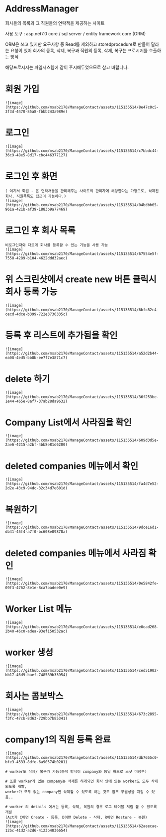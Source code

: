 # AddressManager

회사들의 목록과 그 직원들의 연락책을 제공하는 사이트

사용 도구 : asp.net7.0 core / sql server / entity framework core (ORM)

ORM은 쓰고 있지만 요구사항 중 Read를 제외하고 storedprocedure로 만들어 달라는 요청이 있어 
회사의 등록, 삭제, 복구과
직원의 등록, 삭제, 복구는 프로시저를 호출하는 방식

해당프로시저는 파일시스템에 같이 푸시해두었으므로 참고 바랍니다.

# 회원 가입
    ![image](https://github.com/msab2170/ManageContact/assets/115135514/8e47c0c5-3f3d-4470-85a8-fbbb243a989e)

# 로그인
    ![image](https://github.com/msab2170/ManageContact/assets/115135514/c7bbdc44-36c9-48e5-8d17-cbc446377127)

# 로그인 후 화면 
    ( 여기서 회원 - 은 연락처들을 관리해주는 사이트의 관리자에 해당한다는 가정으로, 삭제된 회사, 직원목록도 접근이 가능하다.)
    ![image](https://github.com/msab2170/ManageContact/assets/115135514/04bdbb65-961a-421b-af39-1883b9a77469)

# 로그인 후 회사 목록 
    비로그인때와 다르게 회사를 등록할 수 있는 기능을 사용 가능
    ![image](https://github.com/msab2170/ManageContact/assets/115135514/67554e5f-7558-4289-b104-4622ddd32aec)

# 위 스크린샷에서 create new 버튼 클릭시 회사 등록 가능
    ![image](https://github.com/msab2170/ManageContact/assets/115135514/6bfc82c4-cecd-4dce-b399-722e3736335c)

# 등록 후 리스트에 추가됨을 확인
    ![image](https://github.com/msab2170/ManageContact/assets/115135514/a52d2b44-ea08-4ed5-bb8b-ee7f7e3871c7)

# delete 하기
    ![image](https://github.com/msab2170/ManageContact/assets/115135514/36f253be-1e44-465e-8af7-37ab28da9632)

# Company List에서 사라짐을 확인
    ![image](https://github.com/msab2170/ManageContact/assets/115135514/609d3d5e-2ae6-4215-a2bf-4bb8e81d6200)


# deleted companies 메뉴에서 확인
    ![image](https://github.com/msab2170/ManageContact/assets/115135514/fa4d7e52-2d2e-43c9-94dc-32c34d7e601d)

# 복원하기
    ![image](https://github.com/msab2170/ManageContact/assets/115135514/9dce16d1-db41-45f4-a7f0-bc608e09878a)

# deleted companies 메뉴에서 사라짐 확인
    ![image](https://github.com/msab2170/ManageContact/assets/115135514/0e5842fe-09f3-4762-8e1e-8ca7badee0e9)

# Worker List 메뉴
    ![image](https://github.com/msab2170/ManageContact/assets/115135514/e0ead268-2b40-46c0-adea-93ef150532ac)

# worker 생성
    ![image](https://github.com/msab2170/ManageContact/assets/115135514/ced51902-bb17-46d9-baef-748589b33954)

# 회사는 콤보박스
    ![image](https://github.com/msab2170/ManageContact/assets/115135514/673c2895-f3fc-47cb-8d63-729bb7b85341)

# company1의 직원 등록 완료
    ![image](https://github.com/msab2170/ManageContact/assets/115135514/db7655c0-bfe3-4533-8dfe-6a90574b0201)

    # worker도 삭제/ 복구가 가능(동작 방식이 company와 동일 하므로 스샷 미첨부)

    # 또한 worker가 있는 company는 삭제를 하게되면 회사 안에 있는 worker도 모두 삭제 되도록 개발,
    worker가 모두 없는 company만 삭제할 수 있도록 하는 것도 참조 무결성을 지킬 수 있음..

    # worker 의 details 에서는 등록, 삭제, 복원의 경우 로그 테이블 처럼 볼 수 있도록 개발
    (Act가 C이면 Create - 등록, D이면 Delete - 삭제, R이면 Restore - 복원)
    ![image](https://github.com/msab2170/ManageContact/assets/115135514/62aeecae-12bc-41d2-a2d6-4123b4836654)





